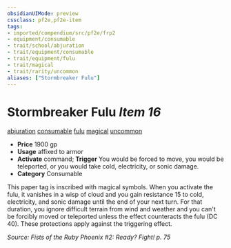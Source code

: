 ```yaml
---
obsidianUIMode: preview
cssclass: pf2e,pf2e-item
tags:
- imported/compendium/src/pf2e/frp2
- equipment/consumable
- trait/school/abjuration
- trait/equipment/consumable
- trait/equipment/fulu
- trait/magical
- trait/rarity/uncommon
aliases: ["Stormbreaker Fulu"]
---
```

# Stormbreaker Fulu *Item 16*  
[abjuration](abjuration.md)  [consumable](consumable.md)  [fulu](fulu-som.md)  [magical](magical.md)  [uncommon](uncommon.md)  

- **Price** 1900 gp
- **Usage** affixed to armor
- **Activate** command; **Trigger** You would be forced to move, you would be teleported, or you would take cold, electricity, or sonic damage.
- **Category** Consumable

This paper tag is inscribed with magical symbols. When you activate the fulu, it vanishes in a wisp of cloud and you gain resistance 15 to cold, electricity, and sonic damage until the end of your next turn. For that duration, you ignore difficult terrain from wind and weather and you can't be forcibly moved or teleported unless the effect counteracts the fulu (DC 40). These protections apply against the triggering effect.

*Source: Fists of the Ruby Phoenix #2: Ready? Fight! p. 75*